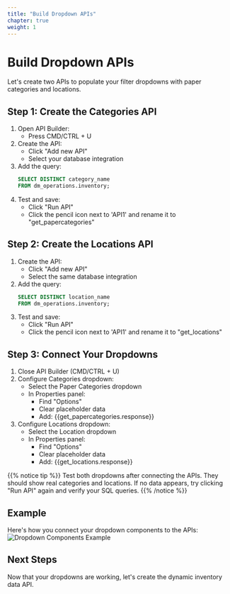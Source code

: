```yaml
---
title: "Build Dropdown APIs"
chapter: true
weight: 1
---
```


# Build Dropdown APIs

Let's create two APIs to populate your filter dropdowns with paper categories and locations.

## Step 1: Create the Categories API
1. Open API Builder:
   - Press CMD/CTRL + U
2. Create the API:
   - Click "Add new API"
   - Select your database integration
3. Add the query:
   ```sql
   SELECT DISTINCT category_name
   FROM dm_operations.inventory;
   ```
4. Test and save:
   - Click "Run API"
   - Click the pencil icon next to 'API1' and rename it to "get_papercategories"

## Step 2: Create the Locations API
1. Create the API:
   - Click "Add new API"
   - Select the same database integration
2. Add the query:
   ```sql
   SELECT DISTINCT location_name
   FROM dm_operations.inventory;
   ```
3. Test and save:
   - Click "Run API"
   - Click the pencil icon next to 'API1' and rename it to "get_locations"

## Step 3: Connect Your Dropdowns
1. Close API Builder (CMD/CTRL + U)
2. Configure Categories dropdown:
   - Select the Paper Categories dropdown
   - In Properties panel:
     - Find "Options"
     - Clear placeholder data
     - Add: {{get_papercategories.response}}
3. Configure Locations dropdown:
   - Select the Location dropdown
   - In Properties panel:
     - Find "Options"
     - Clear placeholder data
     - Add: {{get_locations.response}}

{{% notice tip %}}
Test both dropdowns after connecting the APIs. They should show real categories and locations. If no data appears, try clicking "Run API" again and verify your SQL queries.
{{% /notice %}}

## Example

Here's how you connect your dropdown components to the APIs:
![Dropdown Components Example](/images/gifs/dropdown-api-example.gif)

## Next Steps

Now that your dropdowns are working, let's create the dynamic inventory data API.
